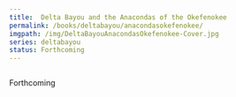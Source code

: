 ```yaml
---
title:  Delta Bayou and the Anacondas of the Okefenokee
permalink: /books/deltabayou/anacondasokefenokee/
imgpath: /img/DeltaBayouAnacondasOkefenokee-Cover.jpg
series: deltabayou
status: Forthcoming
---
```


<div class="row">
	<div class="col-md-6"><img src="{{site.baseurl}}{{page.imgpath}}" alt="" /></div>
<div class="col-md-6">
	<p>Forthcoming</p>
</div>
</div>

